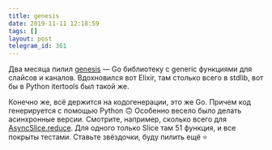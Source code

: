 ```yaml
---
title: genesis
date: 2019-11-11 12:18:59
tags: []
layout: post
telegram_id: 361
---
```


Два месяца пилил [genesis](https://github.com/life4/genesis) — Go библиотеку с generic функциями для слайсов и каналов. Вдохновился вот Elixir, там столько всего в stdlib, вот бы в Python itertools был такой же.

Конечно же, всё держится на кодогенерации, это же Go. Причем код генерируется с помощью Python 🙃 Особенно весело было делать асинхронные версии. Смотрите, например, сколько всего для [AsyncSlice.reduce](https://github.com/life4/genesis/blob/master/docs/asyncslice/reduce.md). Для одного только Slice там 51 функция, и все покрыты тестами. Ставьте звёздочки, буду пилить ещё ⭐️
